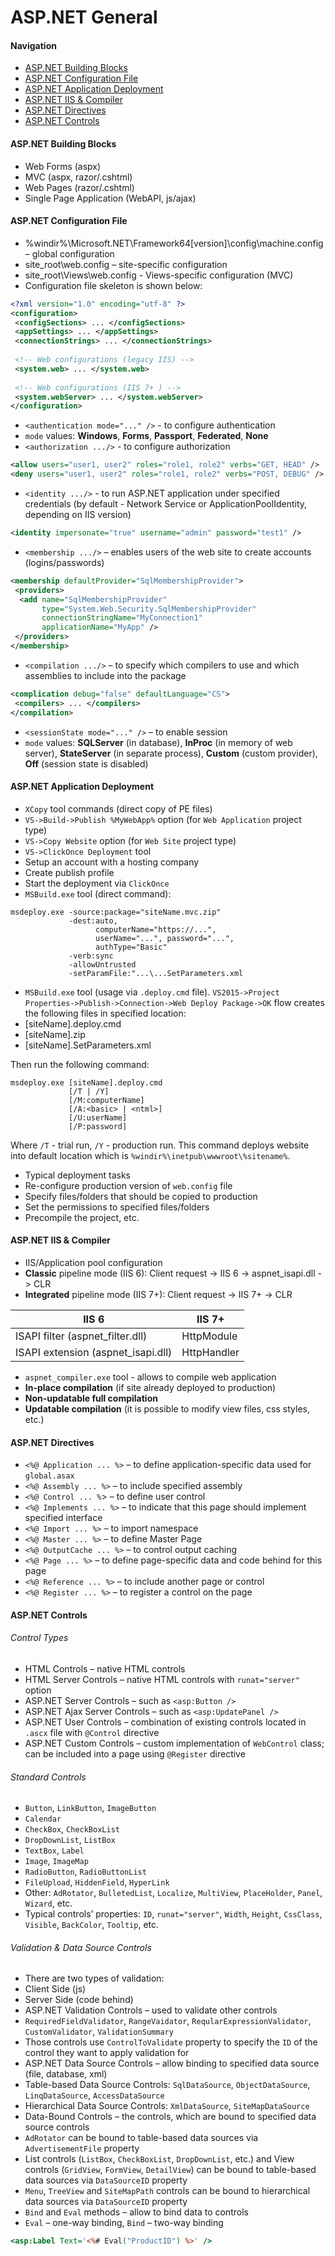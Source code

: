 # ASP.NET General

#### Navigation
- [ASP.NET Building Blocks](https://github.com/kakarotto67/KnowledgeBank/blob/master/ASP.NET/Basics.md#aspnet-building-blocks)
- [ASP.NET Configuration File](https://github.com/kakarotto67/KnowledgeBank/blob/master/ASP.NET/Basics.md#aspnet-configuration-file)
- [ASP.NET Application Deployment](https://github.com/kakarotto67/KnowledgeBank/blob/master/ASP.NET/Basics.md#aspnet-application-deployment)
- [ASP.NET IIS & Compiler](https://github.com/kakarotto67/KnowledgeBank/blob/master/ASP.NET/Basics.md#aspnet-iis--compiler)
- [ASP.NET Directives](https://github.com/kakarotto67/KnowledgeBank/blob/master/ASP.NET/Basics.md#aspnet-directives)
- [ASP.NET Controls](https://github.com/kakarotto67/KnowledgeBank/blob/master/ASP.NET/Basics.md#aspnet-controls)

#### ASP.NET Building Blocks
- Web Forms (aspx)
- MVC  (aspx, razor/.cshtml)
- Web Pages (razor/.cshtml)
- Single Page Application (WebAPI, js/ajax)

#### ASP.NET Configuration File
- %windir%\Microsoft.NET\Framework64\[version]\config\machine.config – global configuration
- site_root\web.config – site-specific configuration
- site_root\Views\web.config - Views-specific configuration (MVC)
- Configuration file skeleton is shown below:
```xml
<?xml version="1.0" encoding="utf-8" ?>
<configuration>
 <configSections> ... </configSections>
 <appSettings> ... </appSettings>
 <connectionStrings> ... </connectionStrings>
 
 <!-- Web configurations (legacy IIS) -->
 <system.web> ... </system.web>
 
 <!-- Web configurations (IIS 7+ ) -->
 <system.webServer> ... </system.webServer>
</configuration>
```
- `<authentication mode="..." />` - to configure authentication
 - `mode` values: **Windows**, **Forms**, **Passport**, **Federated**, **None**
- `<authorization .../>` - to configure authorization
```xml
<allow users="user1, user2" roles="role1, role2" verbs="GET, HEAD" />
<deny users="user1, user2" roles="role1, role2" verbs="POST, DEBUG" />
```
- `<identity .../>` - to run ASP.NET application under specified credentials (by default -  Network Service or ApplicationPoolIdentity, depending on IIS version)
```xml
<identity impersonate="true" username="admin" password="test1" />
```
- `<membership .../>` – enables users of the web site to create accounts (logins/passwords)
```xml
<membership defaultProvider="SqlMembershipProvider">
 <providers>
  <add name="SqlMembershipProvider"
       type="System.Web.Security.SqlMembershipProvider"
       connectionStringName="MyConnection1"
       applicationName="MyApp" />
 </providers>
</membership>
```
- `<compilation .../>` – to specify which compilers to use and which assemblies to include into the package
```xml
<complication debug="false" defaultLanguage="CS">
 <compilers> ... </compilers>
</compilation>
```
- `<sessionState mode="..." />` – to enable session
 - `mode` values: **SQLServer** (in database), **InProc** (in memory of web server), **StateServer** (in separate process), **Custom** (custom provider), **Off** (session state is disabled)

#### ASP.NET Application Deployment
- `XCopy` tool commands (direct copy of PE files)
- `VS->Build->Publish %MyWebApp%` option (for `Web Application` project type)
- `VS->Copy Website` option (for `Web Site` project type)
- `VS->ClickOnce Deployment` tool
 - Setup an account with a hosting company
 - Create publish profile
 - Start the deployment via `ClickOnce`
- `MSBuild.exe` tool (direct command):

```
msdeploy.exe -source:package="siteName.mvc.zip"
             -dest:auto,
                   computerName="https://...",
                   userName="...", password="...",
                   authType="Basic"
             -verb:sync
             -allowUntrusted
             -setParamFile:"...\...SetParameters.xml
```

 - `MSBuild.exe` tool (usage via `.deploy.cmd` file). `VS2015->Project Properties->Publish->Connection->Web Deploy Package->OK` flow creates the following files in specified location:
  - [siteName].deploy.cmd
  - [siteName].zip
  - [siteName].SetParameters.xml

 Then run the following command:
```
msdeploy.exe [siteName].deploy.cmd
             [/T | /Y]
             [/M:computerName]
             [/A:<basic> | <ntml>]
             [/U:userName]
             [/P:password]
```
Where `/T` - trial run, `/Y` - production run. This command deploys website into default location which is `%windir%\inetpub\wwwroot\%sitename%`.

- Typical deployment tasks
 - Re-configure production version of `web.config` file
 - Specify files/folders that should be copied to production
 - Set the permissions to specified files/folders
 - Precompile the project, etc.

#### ASP.NET IIS & Compiler
- IIS/Application pool configuration
 - **Classic** pipeline mode (IIS 6): Client request -> IIS 6 -> aspnet_isapi.dll -> CLR
 - **Integrated** pipeline mode (IIS 7+): Client request -> IIS 7+ -> CLR

| IIS 6 | IIS 7+ |
| --- | --- |
| ISAPI filter (aspnet_filter.dll) | HttpModule |
| ISAPI extension (aspnet_isapi.dll) | HttpHandler |

- `aspnet_compiler.exe` tool - allows to compile web application
 - **In-place compilation** (if site already deployed to production)
 - **Non-updatable full compilation**
 - **Updatable compilation** (it is possible to modify view files, css styles, etc.)

#### ASP.NET Directives
- `<%@ Application ... %>` – to define application-specific data used for `global.asax`
- `<%@ Assembly ... %>` – to include specified assembly
- `<%@ Control ... %`> – to define user control
- `<%@ Implements ... %>` – to indicate that this page should implement specified interface
- `<%@ Import ... %>` – to import namespace
- `<%@ Master ... %>` – to define Master Page
- `<%@ OutputCache ... %>` – to control output caching
- `<%@ Page ... %>` – to define page-specific data and code behind for this page
- `<%@ Reference ... %>` – to include another page or control
- `<%@ Register ... %>` – to register a control on the page

#### ASP.NET Controls
###### Control Types
- HTML Controls – native HTML controls
- HTML Server Controls – native HTML controls with `runat="server"` option
- ASP.NET Server Controls – such as `<asp:Button />`
- ASP.NET Ajax Server Controls – such as `<asp:UpdatePanel />`
- ASP.NET User Controls – combination of existing controls located in `.ascx` file with `@Control` directive
- ASP.NET Custom Controls – custom implementation of `WebControl` class; can be included into a page using `@Register` directive

###### Standard Controls
- `Button`, `LinkButton`, `ImageButton`
- `Calendar`
- `CheckBox`, `CheckBoxList`
- `DropDownList`, `ListBox`
- `TextBox`, `Label`
- `Image`, `ImageMap`
- `RadioButton`, `RadioButtonList`
- `FileUpload`, `HiddenField`, `HyperLink`
- Other: `AdRotator`, `BulletedList`, `Localize`, `MultiView`, `PlaceHolder`, `Panel`, `Wizard`, etc.
- Typical controls’ properties: `ID`, `runat="server"`, `Width`, `Height`, `CssClass`, `Visible`, `BackColor`, `Tooltip`, etc.

###### Validation & Data Source Controls
- There are two types of validation:
 - Client Side (js)
 - Server Side (code behind)
- ASP.NET Validation Controls – used to validate other controls
 - `RequiredFieldValidator`, `RangeVaidator`, `ReqularExpressionValidator`, `CustomValidator`, `ValidationSummary`
 - Those controls use `ControlToValidate` property to specify the `ID` of the control they want to apply validation for
- ASP.NET Data Source Controls – allow binding to specified data source (file, database, xml)
 - Table-based Data Source Controls: `SqlDataSource`, `ObjectDataSource`, `LinqDataSource`, `AccessDataSource`
 - Hierarchical Data Source Controls: `XmlDataSource`, `SiteMapDataSource`
- Data-Bound Controls – the controls, which are bound to specified data source controls
 - `AdRotator` can be bound to table-based data sources via `AdvertisementFile` property
 - List controls (`ListBox`, `CheckBoxList`, `DropDownList`, etc.) and View controls (`GridView`, `FormView`, `DetailView`) can be bound to table-based data sources via `DataSourceID` property
 - `Menu`, `TreeView` and `SiteMapPath` controls can be bound to hierarchical data sources via `DataSourceID` property
- `Bind` and `Eval` methods – allow to bind data to controls
 - `Eval` – one-way binding, `Bind` – two-way binding
```asp
<asp:Label Text='<%# Eval("ProductID") %>' />
```
